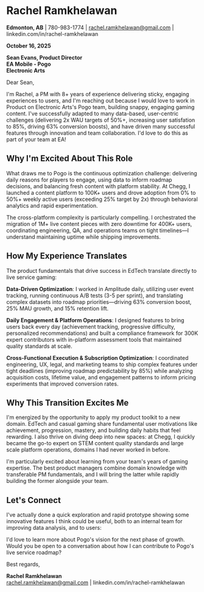 # Rachel Ramkhelawan
**Edmonton, AB** | 780-983-1774 | rachel.ramkhelawan@gmail.com | linkedin.com/in/rachel-ramkhelawan

**October 16, 2025**

**Sean Evans, Product Director**  
**EA Mobile - Pogo**  
**Electronic Arts**

Dear Sean,

I'm Rachel, a PM with 8+ years of experience delivering sticky, engaging experiences to users, and I'm reaching out because I would love to work in Product on Electronic Arts's Pogo team, building snappy, engaging gaming content. I've successfully adapted to many data-based, user-centric challenges (delivering 2x WAU targets of 50%+, increasing user satisfation to 85%, driving 63% conversion boosts), and have driven many successful features through innovation and team collaboration. I'd love to do this as part of your team at EA!

## Why I'm Excited About This Role

What draws me to Pogo is the continuous optimization challenge: delivering daily reasons for players to engage, using data to inform roadmap decisions, and balancing fresh content with platform stability. At Chegg, I launched a content platform to 100K+ users and drove adoption from 0% to 50%+ weekly active users (exceeding 25% target by 2x) through behavioral analytics and rapid experimentation.

The cross-platform complexity is particularly compelling. I orchestrated the migration of 1M+ live content pieces with zero downtime for 400K+ users, coordinating engineering, QA, and operations teams on tight timelines—I understand maintaining uptime while shipping improvements.

## How My Experience Translates

The product fundamentals that drive success in EdTech translate directly to live service gaming:

**Data-Driven Optimization**: I worked in Amplitude daily, utilizing user event tracking, running continuous A/B tests (3-5 per sprint), and translating complex datasets into roadmap priorities—driving 63% conversion boost, 25% MAU growth, and 15% retention lift.

**Daily Engagement & Platform Operations**: I designed features to bring users back every day (achievement tracking, progressive difficulty, personalized recommendations) and built a compliance framework for 300K expert contributors with in-platform assessment tools that maintained quality standards at scale.

**Cross-Functional Execution & Subscription Optimization**: I coordinated engineering, UX, legal, and marketing teams to ship complex features under tight deadlines (improving roadmap predictability by 85%) while analyzing acquisition costs, lifetime value, and engagement patterns to inform pricing experiments that improved conversion rates.

## Why This Transition Excites Me

I'm energized by the opportunity to apply my product toolkit to a new domain. EdTech and casual gaming share fundamental user motivations like achievement, progression, mastery, and building daily habits that feel rewarding. I also thrive on diving deep into new spaces: at Chegg, I quickly became the go-to expert on STEM content quality standards and large scale platform operations, domains I had never worked in before.

I'm particularly excited about learning from your team's years of gaming expertise. The best product managers combine domain knowledge with transferable PM fundamentals, and I will bring the latter while rapidly building the former alongside your team.

## Let's Connect

I've actually done a quick exploration and rapid prototype showing some innovative features I think could be useful, both to an internal team for improving data analysis, and to users: 

I'd love to learn more about Pogo's vision for the next phase of growth. Would you be open to a conversation about how I can contribute to Pogo's live service roadmap?


Best regards,

**Rachel Ramkhelawan**  
rachel.ramkhelawan@gmail.com | linkedin.com/in/rachel-ramkhelawan